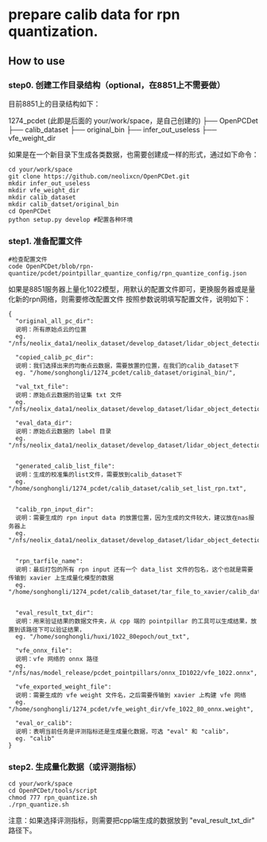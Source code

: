 # prepare calib data for rpn quantization.

## How to use


### step0. 创建工作目录结构（optional，在8851上不需要做）
目前8851上的目录结构如下：

1274_pcdet (此即是后面的 your/work/space，是自己创建的)
├── OpenPCDet
├── calib_dataset
    ├── original_bin
├── infer_out_useless
├── vfe_weight_dir

如果是在一个新目录下生成各类数据，也需要创建成一样的形式，通过如下命令：
```shell script
cd your/work/space
git clone https://github.com/neolixcn/OpenPCDet.git
mkdir infer_out_useless
mkdir vfe_weight_dir
mkdir calib_dataset
mkdir calib_datset/original_bin
cd OpenPCDet
python setup.py develop #配置各种环境
```

### step1. 准备配置文件
```shell script
#检查配置文件
code OpenPCDet/blob/rpn-quantize/pcdet/pointpillar_quantize_config/rpn_quantize_config.json
```
如果是8851服务器上量化1022模型，用默认的配置文件即可，更换服务器或是量化新的rpn网络，则需要修改配置文件
按照参数说明填写配置文件，说明如下：

```shell script
{
  "original_all_pc_dir": 
  说明：所有原始点云的位置
  eg. "/nfs/neolix_data1/neolix_dataset/develop_dataset/lidar_object_detection/ID_1022/training/velodyne",
  
  "copied_calib_pc_dir": 
  说明：我们选择出来的均衡点云数据，需要放置的位置，在我们的calib_dataset下
  eg. "/home/songhongli/1274_pcdet/calib_dataset/original_bin/",
  
  "val_txt_file": 
  说明：原始点云数据的验证集 txt 文件
  eg. "/nfs/neolix_data1/neolix_dataset/develop_dataset/lidar_object_detection/ID_1022/ImageSets/val.txt",
  
  "eval_data_dir": 
  说明：原始点云数据的 label 目录
  eg. "/nfs/neolix_data1/neolix_dataset/develop_dataset/lidar_object_detection/ID_1022/training/label_2",
  
  
  "generated_calib_list_file": 
  说明：生成的校准集的list文件，需要放到calib_dataset下
  eg. "/home/songhongli/1274_pcdet/calib_dataset/calib_set_list_rpn.txt",
  
  
  "calib_rpn_input_dir": 
  说明：需要生成的 rpn input data 的放置位置，因为生成的文件较大，建议放在nas服务器上
  eg. "/nfs/neolix_data1/neolix_dataset/develop_dataset/lidar_object_detection/ID_1022/rpn_input_bin_for_calib/",
  
  
  "rpn_tarfile_name": 
  说明：最后打包的所有 rpn input 还有一个 data_list 文件的包名，这个也就是需要传输到 xavier 上生成量化模型的数据
  eg. "/home/songhongli/1274_pcdet/calib_dataset/tar_file_to_xavier/calib_dataset_and_list.tar.gz",
  
  
  "eval_result_txt_dir": 
  说明：用来验证结果的数据文件夹，从 cpp 端的 pointpillar 的工具可以生成结果，放置到该路径下可以验证结果，
  eg. "/home/songhongli/huxi/1022_80epoch/out_txt",
  
  "vfe_onnx_file": 
  说明：vfe 网络的 onnx 路径
  eg. "/nfs/nas/model_release/pcdet_pointpillars/onnx_ID1022/vfe_1022.onnx",
  
  "vfe_exported_weight_file":
  说明：需要生成的 vfe weight 文件名，之后需要传输到 xavier 上构建 vfe 网络
  eg. "/home/songhongli/1274_pcdet/vfe_weight_dir/vfe_1022_80_onnx.weight",
  
  "eval_or_calib": 
  说明：表明当前任务是评测指标还是生成量化数据，可选 "eval" 和 "calib"，
  eg. "calib"
}
```

### step2. 生成量化数据（或评测指标）
```shell script
cd your/work/space
cd OpenPCDet/tools/script
chmod 777 rpn_quantize.sh
./rpn_quantize.sh
```

注意：如果选择评测指标，则需要把cpp端生成的数据放到 "eval_result_txt_dir" 路径下。
